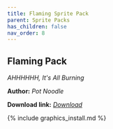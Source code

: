 ```yaml
---
title: Flaming Sprite Pack
parent: Sprite Packs
has_children: false
nav_order: 8
---
```


## Flaming Pack
*AHHHHHH, It's All Burning*

**Author:** *Pot Noodle*

 **Download link:** *[Download](https://drive.google.com/file/d/16K2dhhO3L4xbk8cqX_b6Qf0n0IVdmIo_/view?usp=sharing)*

{% include graphics_install.md %}
